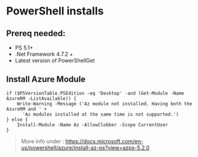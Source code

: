 # PowerShell installs

## Prereq needed: 
- PS 5.1+
- .Net Framework 4.7.2 +
- Latest version of PowerShellGet

## Install Azure Module

```
if ($PSVersionTable.PSEdition -eq 'Desktop' -and (Get-Module -Name AzureRM -ListAvailable)) {
    Write-Warning -Message ('Az module not installed. Having both the AzureRM and ' +
      'Az modules installed at the same time is not supported.')
} else {
    Install-Module -Name Az -AllowClobber -Scope CurrentUser
}
```

> More info under : https://docs.microsoft.com/en-us/powershell/azure/install-az-ps?view=azps-5.2.0